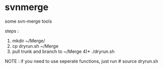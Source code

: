 svnmerge
========
some svn-merge tools

steps :
1)  mkdir ~/Merge/
2)  cp dryrun.sh ~/Merge
3)  pull trunk and branch to ~/Merge
4)* ./dryrun.sh

NOTE : 
if you need to use seperate functions, just run # source dryrun.sh
